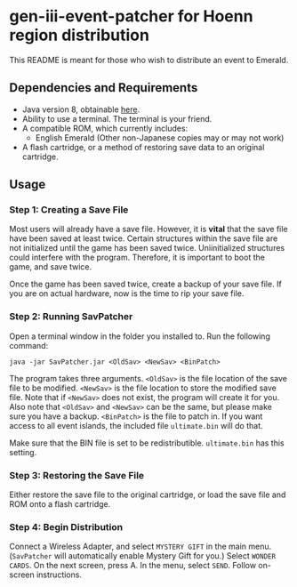 # gen-iii-event-patcher for Hoenn region distribution
This README is meant for those who wish to distribute an event to Emerald.

## Dependencies and Requirements
* Java version 8, obtainable [here](https://adoptopenjdk.net/).
* Ability to use a terminal. The terminal is your friend.
* A compatible ROM, which currently includes:
  * English Emerald (Other non-Japanese copies may or may not work)
* A flash cartridge, or a method of restoring save data to an original cartridge.

## Usage
### Step 1: Creating a Save File
Most users will already have a save file. However, it is **vital** that the save file have been saved at least twice. Certain structures within the save file are not initialized until the game has been saved twice. Uniinitialized structures could interfere with the program. Therefore, it is important to boot the game, and save twice.

Once the game has been saved twice, create a backup of your save file. If you are on actual hardware, now is the time to rip your save file.

### Step 2: Running SavPatcher
Open a terminal window in the folder you installed to. Run the following command:
```
java -jar SavPatcher.jar <OldSav> <NewSav> <BinPatch>
```
The program takes three arguments. `<OldSav>` is the file location of the save file to be modified. `<NewSav>` is the file location to store the modified save file. Note that if `<NewSav>` does not exist, the program will create it for you. Also note that `<OldSav>` and `<NewSav>` can be the same, but please make sure you have a backup. `<BinPatch>` is the file to patch in. If you want access to all event islands, the included file `ultimate.bin` will do that.

Make sure that the BIN file is set to be redistributible. `ultimate.bin` has this setting.

### Step 3: Restoring the Save File
Either restore the save file to the original cartridge, or load the save file and ROM onto a flash cartridge.

### Step 4: Begin Distribution
Connect a Wireless Adapter, and select `MYSTERY GIFT` in the main menu. (`SavPatcher` will automatically enable Mystery Gift for you.) Select `WONDER CARDS`. On the next screen, press A. In the menu, select `SEND`. Follow on-screen instructions.
